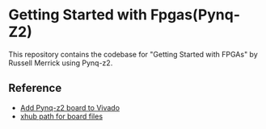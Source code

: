# Getting Started with Fpgas(Pynq-Z2)
This repository contains the codebase for "Getting Started with FPGAs" by Russell Merrick using Pynq-z2.


## Reference
- [Add Pynq-z2 board to Vivado](https://community.element14.com/technologies/fpga-group/b/blog/posts/add-pynq-z2-board-to-vivado)
- [xhub path for board files](https://support.xilinx.com/s/question/0D52E00006hpMCUSA2/pynqz2-zynq-board-not-listed-as-a-target-board-on-vivado-20192-free-web-version?language=en_US)